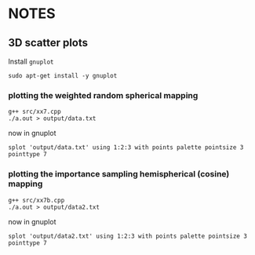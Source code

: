 # NOTES



## 3D scatter plots

Install `gnuplot`

```
sudo apt-get install -y gnuplot
```

### plotting the weighted random spherical mapping


```
g++ src/xx7.cpp
./a.out > output/data.txt
```

now in gnuplot

```
splot 'output/data.txt' using 1:2:3 with points palette pointsize 3 pointtype 7
```

### plotting the importance sampling hemispherical (cosine) mapping


```
g++ src/xx7b.cpp
./a.out > output/data2.txt
```

now in gnuplot

```
splot 'output/data2.txt' using 1:2:3 with points palette pointsize 3 pointtype 7
```

